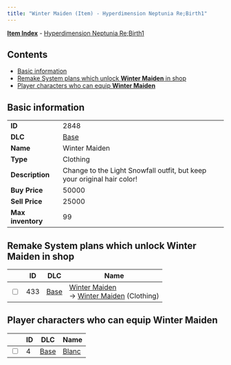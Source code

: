 ```yaml
---
title: "Winter Maiden (Item) - Hyperdimension Neptunia Re;Birth1"
---
```


[**Item Index**](/neptunia/rb1/item/index.html) - [Hyperdimension Neptunia Re;Birth1](/neptunia/rb1)

## Contents

- [Basic information](#basic-information)
- [Remake System plans which unlock **Winter Maiden** in shop](#remake-system-plans-which-unlock-winter-maiden-in-shop)
- [Player characters who can equip **Winter Maiden**](#player-characters-who-can-equip-winter-maiden)

## Basic information

|   |   |
| -- | -- |
| **ID** | 2848 |
| **DLC** | [Base](/neptunia/rb1/dlc/1-base.html) |
| **Name** | Winter Maiden |
| **Type** | Clothing |
| **Description** | Change to the Light Snowfall outfit, but keep your original hair color! |
| **Buy Price** | 50000 |
| **Sell Price** | 25000 |
| **Max inventory** | 99 |


## Remake System plans which unlock **Winter Maiden** in shop

|    | ID | DLC | Name |
| -- | -- | --- | ---- |
| <input type="checkbox" id="rb1-remake-1-433" class="trackbox" /> | 433 | [Base](/neptunia/rb1/dlc/1-base.html) | [Winter Maiden](/neptunia/rb1/remake/1-433-winter-maiden.html)<br /> → [Winter Maiden](/neptunia/rb1/item/1-2848-winter-maiden.html) (Clothing) |


## Player characters who can equip **Winter Maiden**

|    | ID | DLC | Name |
| -- | -- | --- | ---- |
| <input type="checkbox" id="rb1-player-1-4" class="trackbox" /> | 4 | [Base](/neptunia/rb1/dlc/1-base.html) | [Blanc](/neptunia/rb1/player/1-4-blanc.html) |
